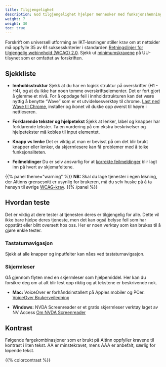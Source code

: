 ```yaml
---
title: Tilgjengelighet
description: God tilgjengelighet hjelper mennesker med funksjonshemninger å oppfatte innholdet vårt på en meningsfull måte. Ved å bruke Altinn 3 får du mye på kjøpet, men noen ting må du fortsatt huske på selv. 
weight: 7
weight: 30
toc: true
---
```


Forskrift om universell utforming av IKT-løsninger stiller krav om at nettsider må oppfylle 35 av 61 suksesskriterier 
i standarden [Retningslinjer for tilgjengelig webinnhold (WCAG) 2.0](https://www.w3.org/Translations/WCAG20-no/). Sjekk 
ut [minimumskravene](https://www.uutilsynet.no/wcag-standarden/wcag-20-standarden/86) på UU-tilsynet som er omfattet 
av forskriften.
## Sjekkliste

- **Innholdsstruktur** Sjekk at du har en logisk struktur på overskrifter (H1 - H4), og at du ikke har noen tomme 
overskriftselementer. Det er fort gjort å glemme et nivå. For å oppdage feil i innholdstrukturen kan det være nyttig å 
benytte “Wave” som er et utvidelsesverktøy til chrome. [Last ned Wave til Chrome], installer og ikonet vil dukke opp 
øverst til høyre i nettleseren.

[Last ned Wave til Chrome]: https://chrome.google.com/webstore/detail/wave-evaluation-tool/jbbplnpkjmmeebjpijfedlgcdilocofh

- **Forklarende tekster og hjelpetekst** Sjekk at lenker, label og knapper har forklarende tekster. Ta en vurdering på 
om ekstra beskrivelser og hjelpetekster må kobles til input elementet.

- **Knapp vs lenke** Det er viktig at man er bevisst på om det blir brukt knapper eller lenker, da skjermlesere kan 
få problemer med å tolke funksjonaliteten. 

- **Feilmeldinger** Du er selv ansvarlig for at 
[korrekte feilmeldinger](../components/error-message/) 
blir lagt inn på hvert av skjemafeltene. 


{{% panel theme="warning" %}}
**NB:** Skal du lage tjenester i egen løsning, der Altinns grensesnitt er usynlig for brukeren, må du selv huske på å 
ta hensyn til øvrige [WCAG-krav](https://www.uutilsynet.no/wcag-standarden/nettsteder/711). 
{{% /panel %}}

## Hvordan teste
Det er viktig at dere tester at tjenesten deres er tilgjengelig for alle. Dette vil ikke bare hjelpe deres tjeneste, 
men det kan også belyse feil som har oppstått eller blitt oversett hos oss. Her er noen verktøy som kan brukes til 
å gjøre enkle tester.
### Tastaturnavigasjon
Sjekk at alle knapper og inputfelter kan nåes ved tastaturnavigasjon.

### Skjermleser
Gå gjennom flyten med en skjermleser som hjelpemiddel. Her kan du forsikre deg om at alt blir lest opp riktig og at 
tekstene er beskrivende nok. 

- **Mac:** VoiceOver er forhåndsinstallert på Apples mobiler og PCer. 
[VoiceOver Brukerveiledning](https://support.apple.com/no-no/guide/voiceover/welcome/mac)

- **Windows:** NVDA Screenreader er et gratis skjermleser verktøy laget av NV Access 
[Om NVDA Screenreader](https://www.nvaccess.org/about-nvda/)

## Kontrast

Følgende fargekombinasjoner som er brukt på Altinn oppfyller kravene til kontrast i liten tekst. AA er minstekravet, 
mens AAA er anbefalt, særlig for løpende tekst.

{{% colorcontrast %}}